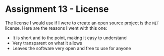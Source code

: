 # Assignment 13 - License
The license I would use if I were to create an open source project is the `MIT` license. Here are the reasons I went with this one:
- It is short and to the point, making it easy to understand
- Very transparent on what it allows
- Leaves the software very open and free to use for anyone
